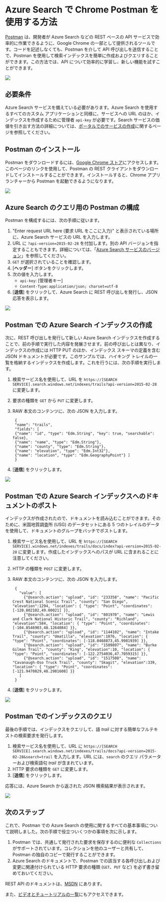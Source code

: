 <properties
	pageTitle="Azure Search で Chrome Postman を使用する方法"
	description="Azure Search で Chrome Postman を使用する方法"
	services="search"
	documentationCenter=""
	authors="HeidiSteen"
	manager="mblythe"
	editor=""
    tags="azure-portal"/>

<tags
	ms.service="search"
	ms.devlang="rest-api"
	ms.workload="search"
	ms.topic="get-started-article" 
	ms.tgt_pltfrm="na"
	ms.date="07/08/2015"
	ms.author="heidist"/>

# Azure Search で Chrome Postman を使用する方法 #

[Postman](https://chrome.google.com/webstore/detail/postman-rest-client/fdmmgilgnpjigdojojpjoooidkmcomcm "Chrome Postman") は、開発者が Azure Search などの REST ベースの API サービスで効率的に作業できるように、Google Chrome の一部として提供されるツールです。コードを記述しなくても、Postman を介して API 呼び出しを送信することで、Postman を使用して検索インデックスを簡単に作成およびクエリすることができます。この方法では、API について効率的に学習し、新しい機能を試すことができます。

![][1]

## 必要条件 ##

Azure Search サービスを備えている必要があります。Azure Search を使用するすべてのカスタム アプリケーションと同様に、サービスへの URL のほか、インデックスを作成するために管理者 `api-key` が必要です。Search サービスの価値を引き出す方法の詳細については、[ポータルでのサービスの作成](search-create-service-portal.md)に関するページを参照してください。

## Postman のインストール ##
Postman をダウンロードするには、[Google Chrome ストア](https://chrome.google.com/webstore/detail/postman-rest-client/fdmmgilgnpjigdojojpjoooidkmcomcm)にアクセスします。このページのリンクを使用して、Postman の REST クライアントをダウンロードしてインストールすることができます。インストールすると、Chrome アプリ ランチャーから Postman を起動できるようになります。

![][2]

## Azure Search のクエリ用の Postman の構成 ##
Postman を構成するには、次の手順に従います。

1. "Enter request URL here (要求 URL をここに入力)" と表示されている場所に、Azure Search サービスの URL を入力します。  
2. URL に `?api-version=2015-02-28` を付加します。別の API バージョンを指定することもできます。詳細については、「[Azure Search サービスのバージョン](https://msdn.microsoft.com/library/azure/dn864560.aspx)」を参照してください。
3. `GET` が選択されていることを確認します。
4. [**ヘッダー**] ボタンをクリックします。
5. 次の値を入力します。
	- `api-key`: [管理者キー]
	- `Content-Type`: `application/json; charset=utf-8`
6. [**送信**] をクリックして、Azure Search に REST 呼び出しを発行し、JSON 応答を表示します。

![][3]

## Postman での Azure Search インデックスの作成 ##

次に、REST 呼び出しを発行して新しい Azure Search インデックスを作成することで、前の手順で実行した内容を発展させます。前の呼び出しとは異なり、インデックスの作成には HTTP PUT のほか、インデックス スキーマの定義を含む JSON ドキュメントが必要です。このサンプルでは、ハイキング トレイルの一覧を格納するインデックスを作成します。これを行うには、次の手順を実行します。

1. 検索サービス名を使用して、URL を `https://[SEARCH SERVICE].search.windows.net/indexes/trails?api-version=2015-02-28` に変更します。
2. 要求の種類を `GET` から `PUT` に変更します。
3. RAW 本文のコンテンツに、次の JSON を入力します。

	    {
	    "name": "trails",
	    "fields": [
	    {"name": "id", "type": "Edm.String", "key": true, "searchable": false},
	    {"name": "name", "type": "Edm.String"},
	    {"name": "county", "type": "Edm.String"},
	    {"name": "elevation", "type": "Edm.Int32"},
	    {"name": "location", "type": "Edm.GeographyPoint"} ]
	    }

4. [**送信**] をクリックします。

![][4]

## Postman での Azure Search インデックスへのドキュメントのポスト ##
インデックスが作成されたので、ドキュメントを読み込むことができます。そのために、米国地質調査所 (USG) のデータセットにある 5 つのトレイルのデータを使用して、ドキュメントのグループをバッチでポストします。

1. 検索サービス名を使用して、URL を `https://[SEARCH SERVICE].windows.net/indexes/trails/docs/index?api-version=2015-02-28` に変更します。作成したインデックスへのパスが URL に含まれることに注意してください。
2. HTTP の種類を `POST` に変更します。
3. RAW 本文のコンテンツに、次の JSON を入力します。

	    {
	      "value": [
		    {"@search.action": "upload", "id": "233358", "name": "Pacific Crest National Scenic Trail", "county": "San Diego", "elevation":1294, "location": { "type": "Point", "coordinates": [-120.802102,49.00021] }},
		    {"@search.action": "upload", "id": "801970", "name": "Lewis and Clark National Historic Trail", "county": "Richland", "elevation":584, "location": { "type": "Point", "coordinates": [-104.8546903,48.1264084] }},
		    {"@search.action": "upload", "id": "1144102", "name": "Intake Trail", "county": "Umatilla", "elevation":1076, "location": { "type": "Point", "coordinates": [-118.0468873,45.9981939] }},
		    {"@search.action": "upload", "id": "1509897", "name": "Burke Gilman Trail", "county": "King", "elevation":10, "location": { "type": "Point", "coordinates": [-122.2754036,47.7059315] }},
		    {"@search.action": "upload", "id": "1517508", "name": "Cavanaugh-Oso Truck Trail", "county": "Skagit", "elevation":339, "location": { "type": "Point", "coordinates": [-121.9470829,48.2981608] }}
	      ]
	    }

4. [**送信**] をクリックします。

![][5]

## Postman でのインデックスのクエリ ##
最後の手順では、インデックスをクエリして、語 *trail* に対する簡単なフルテキストの検索要求を発行します。

1. 検索サービス名を使用して、URL に `https://[SEARCH SERVICE].search.windows.net/indexes/trails/docs?api-version=2015-02-28&search=trail` を入力します。URL には、`search` のクエリ パラメーターおよび検索語句 *trail* が含まれています。
2. HTTP 要求の種類を `GET` に変更します。
3. [**送信**] をクリックします。

応答には、Azure Search から返された JSON 検索結果が表示されます。

![][6]

## 次のステップ ##
これで、Postman での Azure Search の使用に関するすべての基本事項について説明しました。次の手順で役立ついくつかの事項を次に示します。

1. Postman では、共通して発行された要求を保存するのに便利な `Collections` がサポートされています。コレクションを他のユーザーと共有して、Postman の独自のコピーで発行することができます。
2. Azure Search のドキュメントで、Postman での該当する各呼び出しおよび変更に関連付けられている HTTP 要求の種類 (`GET`、`PUT` など) を必ず書き留めておいてください。

REST API のドキュメントは、[MSDN](https://msdn.microsoft.com/library/azure/dn798935.aspx) にあります。

また、[ビデオとチュートリアルの一覧](https://msdn.microsoft.com/library/azure/dn818681.aspx)にもアクセスできます。

<!-- Image References -->
[1]: ./media/search-chrome-postman/full_postman_client.png
[2]: ./media/search-chrome-postman/postman.png
[3]: ./media/search-chrome-postman/configure.png
[4]: ./media/search-chrome-postman/create_index.png
[5]: ./media/search-chrome-postman/upload_documents.png
[6]: ./media/search-chrome-postman/query.png
 

<!---HONumber=July15_HO2-->